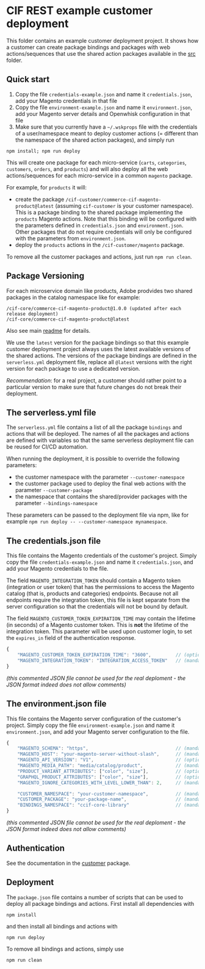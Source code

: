 # CIF REST example customer deployment

This folder contains an example customer deployment project. It shows how a customer can create package bindings and packages with web actions/sequences that use the shared action packages available in the [src](../src) folder.

## Quick start

1) Copy the file `credentials-example.json` and name it `credentials.json`, add your Magento credentials in that file
2) Copy the file `environment-example.json` and name it `environment.json`, add your Magento server details and Openwhisk configuration in that file
3) Make sure that you currently have a `~/.wskprops` file with the credentials of a user/namespace meant to deploy customer actions (= different than the namespace of the shared action packages), and simply run

`npm install; npm run deploy`

This will create one package for each micro-service (`carts`, `categories`, `customers`, `orders`, and `products`) and will also deploy all the web actions/sequences for each micro-service in a common `magento` package.

For example, for `products` it will:
* create the package `/cif-customer/commerce-cif-magento-product@latest` (assuming `cif-customer` is your customer namespace). This is a package binding to the shared package implementing the `products` Magento actions. Note that this binding will be configured with the parameters defined in `credentials.json` and `environment.json`. Other packages that do not require credentials will only be configured with the parameters from `environment.json`.
* deploy the `products` actions in the `/cif-customer/magento` package.

To remove all the customer packages and actions, just run `npm run clean`.

## Package Versioning

For each microservice domain like products, Adobe prodvides two shared packages in the catalog namespace like for example:

```
/cif-core/commerce-cif-magento-product@1.0.0 (updated after each release deployment)
/cif-core/commerce-cif-magento-product@latest
```
Also see main [readme](../readme.md) for details.

We use the `latest` version for the package bindings so that this example customer deployment project always uses the latest available versions of the shared actions. The versions of the package bindings are defined in the `serverless.yml` deployment file, replace all `@latest` versions with the right version for each package to use a dedicated version.

_Recommendation_: for a real project, a customer should rather point to a particular version to make sure that future changes do not break their deployment. 

## The serverless.yml file

The `serverless.yml` file contains a list of all the package `bindings` and actions that will be deployed. The names of all the packages and actions are defined with variables so that the same serverless deployment file can be reused for CI/CD automation.

When running the deployment, it is possible to override the following parameters:
* the customer namespace with the parameter `--customer-namespace`
* the customer package used to deploy the final web actions with the parameter `--customer-package`
* the namespace that contains the shared/provider packages with the parameter `--bindings-namespace`

These parameters can be passed to the deployment file via npm, like for example `npm run deploy -- --customer-namespace mynamespace`.

## The credentials.json file

This file contains the Magento credentials of the customer's project. Simply copy the file `credentials-example.json` and name it `credentials.json`, and add your Magento credentials to the file.

The field `MAGENTO_INTEGRATION_TOKEN` should contain a Magento token (integration or user token) that has the permissions to access the Magento catalog (that is, products and categories) endpoints. Because not all endpoints require the integration token, this file is kept separate from the server configuration so that the credentials will not be bound by default.

The field `MAGENTO_CUSTOMER_TOKEN_EXPIRATION_TIME` may contain the lifetime (in seconds) of a Magento customer token. This is **not** the lifetime of the integration token. This parameter will be used upon customer login, to set the `expires_in` field of the authentication response.

```javascript
{
    "MAGENTO_CUSTOMER_TOKEN_EXPIRATION_TIME": "3600",         // (optional)  the lifetime (in seconds) of a Magento customer token 
    "MAGENTO_INTEGRATION_TOKEN": "INTEGRATION_ACCESS_TOKEN"   // (mandatory) an integration with catalog permissions
}
```
*(this commented JSON file cannot be used for the real deploment - the JSON format indeed does not allow comments)*

## The environment.json file

This file contains the Magento server configuration of the customer's project. Simply copy the file `environment-example.json` and name it `environment.json`, and add your Magento server configuration to the file. 

```javascript
{
    "MAGENTO_SCHEMA": "https",                                // (mandatory) always use "https" except for development or testing purposes
    "MAGENTO_HOST": "your-magento-server-without-slash",      // (mandatory) the fully qualified domain name of the Magento server
    "MAGENTO_API_VERSION": "V1",                              // (optional)  the version of the Magento REST API, "V1" by default
    "MAGENTO_MEDIA_PATH": "media/catalog/product",            // (mandatory) the path used to access images on the Magento instance
    "PRODUCT_VARIANT_ATTRIBUTES": ["color", "size"],          // (optional)  the list of VARIANT attributes axis
    "GRAPHQL_PRODUCT_ATTRIBUTES": ["color", "size"],          // (optional)  the list of ALL custom product attributes that should be fetched by graphQL
    "MAGENTO_IGNORE_CATEGORIES_WITH_LEVEL_LOWER_THAN": 2,     // (mandatory) the minimum depth of product categories in the Magento backend (0 being the root)

    "CUSTOMER_NAMESPACE": "your-customer-namespace",          // (mandatory) the namespace where this example deployment should be done
    "CUSTOMER_PACKAGE": "your-package-name",                  // (mandatory) the package where this example deployment should be done
    "BINDINGS_NAMESPACE": "ccif-core-library"                 // (mandatory) the namespace where the shared Magento packages are deployed
}
```
*(this commented JSON file cannot be used for the real deploment - the JSON format indeed does not allow comments)*

## Authentication

See the documentation in the [customer](../src/customer) package.

## Deployment

The `package.json` file contains a number of scripts that can be used to deploy all package bindings and actions. First install all dependencies with

`npm install`

and then install all bindings and actions with

`npm run deploy`

To remove all bindings and actions, simply use

`npm run clean`

